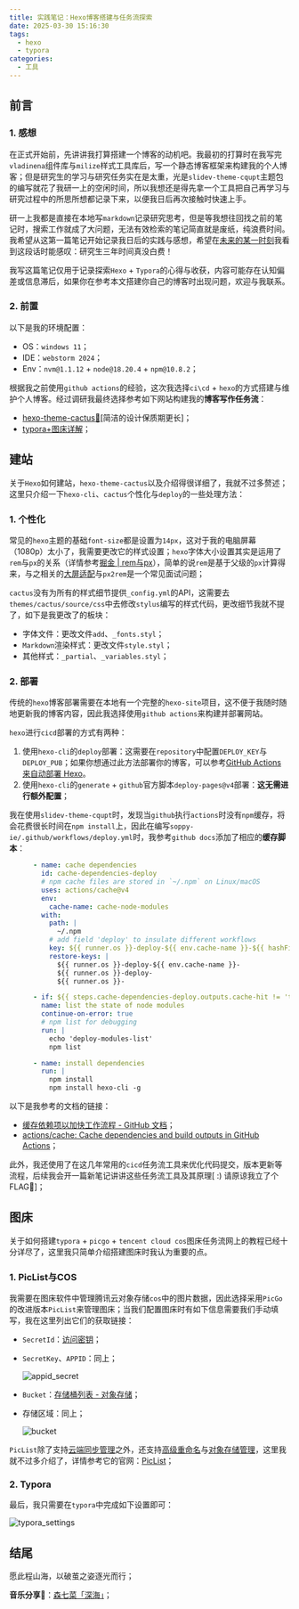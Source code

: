 ```yaml
---
title: 实践笔记：Hexo博客搭建与任务流探索
date: 2025-03-30 15:16:30
tags:
  - hexo
  - typora
categories:
  - 工具
---
```


## 前言

### 1. 感想

在正式开始前，先讲讲我打算搭建一个博客的动机吧。我最初的打算时在我写完`vladinena`组件库与`milize`样式工具库后，写一个静态博客框架来构建我的个人博客；但是研究生的学习与研究任务实在是太重，光是`slidev-theme-cqupt`主题包的编写就花了我研一上的空闲时间，所以我想还是得先拿一个工具把自己再学习与研究过程中的所思所想都记录下来，以便我日后再次接触时快速上手。

研一上我都是直接在本地写`markdown`记录研究思考，但是等我想往回找之前的笔记时，搜索工作就成了大问题，无法有效检索的笔记简直就是废纸，纯浪费时间。我希望从这第一篇笔记开始记录我日后的实践与感想，希望在<u>未来的某一时刻</u>我看到这段话时能感叹：研究生三年时间真没白费！

我写这篇笔记仅用于记录探索`Hexo` + `Typora`的心得与收获，内容可能存在认知偏差或信息滞后，如果你在参考本文搭建你自己的博客时出现问题，欢迎与我联系。

### 2. 前置

以下是我的环境配置：

* OS：`windows 11`；
* IDE：`webstorm 2024`；
* Env：`nvm@1.1.12` + `node@18.20.4` + `npm@10.8.2`；

根据我之前使用`github actions`的经验，这次我选择`ci\cd` + `hexo`的方式搭建与维护个人博客。经过调研我最终选择参考如下网站构建我的**博客写作任务流**：

* [hexo-theme-cactus:cactus:](https://github.com/probberechts/hexo-theme-cactus)[简洁的设计保质期更长]；
* [typora+图床详解](https://zhuanlan.zhihu.com/p/346410333)；



## 建站

关于`Hexo`如何建站，`hexo-theme-cactus`以及介绍得很详细了，我就不过多赘述；这里只介绍一下`hexo-cli`、`cactus`个性化与`deploy`的一些处理方法：

### 1. 个性化

常见的`hexo`主题的基础`font-size`都是设置为`14px`，这对于我的电脑屏幕（1080p）太小了，我需要更改它的样式设置；`hexo`字体大小设置其实是运用了`rem`与`px`的关系（详情参考[掘金 | rem与px](https://juejin.cn/search?query=rem与px&fromSeo=0&fromHistory=0&fromSuggest=0)），简单的说`rem`是基于父级的`px`计算得来，与之相关的<u>大屏适配</u>与`px2rem`是一个常见面试问题；

`cactus`没有为所有的样式细节提供`_config.yml`的API，这需要去`themes/cactus/source/css`中去修改`stylus`编写的样式代码，更改细节我就不提了，如下是我更改了的板块：

* 字体文件：更改文件`add`、`_fonts.styl`；
* `Markdown`渲染样式：更改文件`style.styl`；
* 其他样式：`_partial`、`_variables.styl`；

### 2. 部署

传统的`hexo`博客部署需要在本地有一个完整的`hexo-site`项目，这不便于我随时随地更新我的博客内容，因此我选择使用`github actions`来构建并部署网站。

`hexo`进行`cicd`部署的方式有两种：

1. 使用`hexo-cli`的`deploy`部署：这需要在`repository`中配置`DEPLOY_KEY`与`DEPLOY_PUB`；如果你想通过此方法部署你的博客，可以参考[GitHub Actions 来自动部署 Hexo](https://zhuanlan.zhihu.com/p/170563000)。
2. 使用`hexo-cli`的`generate` + `github`官方脚本`deploy-pages@v4`部署：**这无需进行额外配置**；

我在使用`slidev-theme-cqupt`时，发现当`github`执行`actions`时没有`npm`缓存，将会花费很长时间在`npm install`上，因此在编写`soppy-ie/.github/workflows/deploy.yml`时，我参考`github docs`添加了相应的**缓存脚本**：
```yaml
      - name: cache dependencies
        id: cache-dependencies-deploy
        # npm cache files are stored in `~/.npm` on Linux/macOS
        uses: actions/cache@v4
        env:
          cache-name: cache-node-modules
        with:
          path: |
            ~/.npm
          # add field 'deploy' to insulate different workflows
          key: ${{ runner.os }}-deploy-${{ env.cache-name }}-${{ hashFiles('**/package-lock.json') }}
          restore-keys: |
            ${{ runner.os }}-deploy-${{ env.cache-name }}-
            ${{ runner.os }}-deploy-
            ${{ runner.os }}-

      - if: ${{ steps.cache-dependencies-deploy.outputs.cache-hit != 'true' }}
        name: list the state of node modules
        continue-on-error: true
        # npm list for debugging
        run: |
          echo 'deploy-modules-list'
          npm list

      - name: install dependencies
        run: | 
          npm install
          npm install hexo-cli -g
```

以下是我参考的文档的链接：

* [缓存依赖项以加快工作流程 - GitHub 文档](https://docs.github.com/zh/actions/writing-workflows/choosing-what-your-workflow-does/caching-dependencies-to-speed-up-workflows)；
* [actions/cache: Cache dependencies and build outputs in GitHub Actions](https://github.com/actions/cache)；

此外，我还使用了在这几年常用的`cicd`任务流工具来优化代码提交，版本更新等流程，后续我会开一篇新笔记讲讲这些任务流工具及其原理[ :) 请原谅我立了个FLAG🚩]；



## 图床

关于如何搭建`typora` + `picgo` + `tencent cloud cos`图床任务流网上的教程已经十分详尽了，这里我只简单介绍搭建图床时我认为重要的点。

### 1. PicList与COS

我需要在图床软件中管理腾讯云对象存储`cos`中的图片数据，因此选择采用`PicGo`的改进版本`PicList`来管理图床；当我们配置图床时有如下信息需要我们手动填写，我在这里列出它们的获取链接：

* `SecretId`：[访问密钥](https://console.cloud.tencent.com/cam/capi)；

* `SecretKey`、`APPID`：同上；

    ![appid_secret](https://soppy-ie-1351762962.cos.ap-chongqing.myqcloud.com/soppy-ie/appid_secret-1743317823925.png)

* `Bucket`：[存储桶列表 - 对象存储](https://console.cloud.tencent.com/cos/bucket)；

* 存储区域：同上；

    ![bucket](https://soppy-ie-1351762962.cos.ap-chongqing.myqcloud.com/soppy-ie/bucket-1743317833294.png)

`PicList`除了支持<u>云端同步管理</u>之外，还支持<u>高级重命名</u>与<u>对象存储管理</u>，这里我就不过多介绍了，详情参考它的官网：[PicList](https://piclist.cn/)；

### 2. Typora

最后，我只需要在`typora`中完成如下设置即可：

![typora_settings](https://soppy-ie-1351762962.cos.ap-chongqing.myqcloud.com/soppy-ie/typora_settings-1743318387774.png)



## 结尾

愿此程山海，以破茧之姿逐光而行；

**音乐分享🎸**：[森七菜「深海」](https://www.bilibili.com/video/BV1264y1x7Gd/?spm_id_from=333.337.search-card.all.click&vd_source=65d8b9fdb891b3e70379f1ed4c961c27)；
